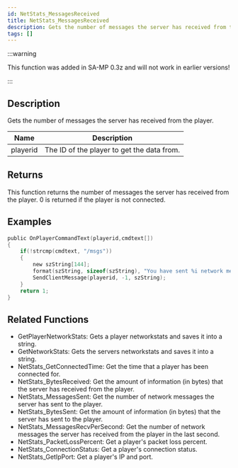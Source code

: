 ```yaml
---
id: NetStats_MessagesReceived
title: NetStats_MessagesReceived
description: Gets the number of messages the server has received from the player.
tags: []
---
```


:::warning

This function was added in SA-MP 0.3z and will not work in earlier versions!

:::

## Description

Gets the number of messages the server has received from the player.


| Name | Description |
|------|-------------|
|playerid | The ID of the player to get the data from.|


## Returns

This function returns the number of messages the server has received from the player. 0 is returned if the player is not connected.


## Examples


```c
public OnPlayerCommandText(playerid,cmdtext[])
{    
    if(!strcmp(cmdtext, "/msgs"))
    {
        new szString[144];
        format(szString, sizeof(szString), "You have sent %i network messages.", NetStats_MessagesReceived(playerid));
        SendClientMessage(playerid, -1, szString);
    }
    return 1;
}
```


## Related Functions


-  GetPlayerNetworkStats: Gets a player networkstats and saves it into a string.
-  GetNetworkStats: Gets the servers networkstats and saves it into a string.
-  NetStats_GetConnectedTime: Get the time that a player has been connected for.
-  NetStats_BytesReceived: Get the amount of information (in bytes) that the server has received from the player.
-  NetStats_MessagesSent: Get the number of network messages the server has sent to the player.
-  NetStats_BytesSent: Get the amount of information (in bytes) that the server has sent to the player.
-  NetStats_MessagesRecvPerSecond: Get the number of network messages the server has received from the player in the last second.
-  NetStats_PacketLossPercent: Get a player's packet loss percent.
-  NetStats_ConnectionStatus: Get a player's connection status.
-  NetStats_GetIpPort: Get a player's IP and port.